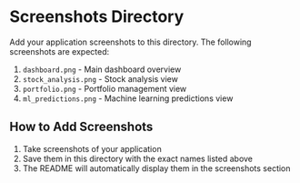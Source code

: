# Screenshots Directory

Add your application screenshots to this directory. The following screenshots are expected:

1. `dashboard.png` - Main dashboard overview
2. `stock_analysis.png` - Stock analysis view
3. `portfolio.png` - Portfolio management view
4. `ml_predictions.png` - Machine learning predictions view

## How to Add Screenshots

1. Take screenshots of your application
2. Save them in this directory with the exact names listed above
3. The README will automatically display them in the screenshots section
